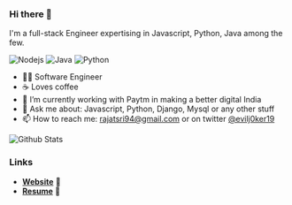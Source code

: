 ### Hi there 👋

I'm a full-stack Engineer expertising in Javascript, Python, Java among the few.

![Nodejs](https://img.shields.io/badge/code-nodejs-green?style=for-the-badge&logo=javascript&logoColor=white)
![Java](https://img.shields.io/badge/code-java-red?style=for-the-badge&logo=java&logoColor=white)
![Python](https://img.shields.io/badge/code-python-blue?style=for-the-badge&logo=python&logoColor=white)

- 👨‍💻 Software Engineer
- ☕ Loves coffee
- 🔭 I’m currently working with Paytm in making a better digital India
- 💬 Ask me about: Javascript, Python, Django, Mysql or any other stuff
- 📫 How to reach me: [rajatsri94@gmail.com](mailto:rajatsri94@gmail.com) or on twitter [@evilj0ker19](https://twitter.com/evilj0ker19)

![Github Stats](https://github-readme-stats.vercel.app/api?username=rajat19&bg_color=30,e96443,904e95&title_color=fff&text_color=fff&show_icons=true&icon_color=fff)

### Links

- [**Website**](https://rajat19.github.io) 🔮 
- [**Resume**](https://rajatsrivastava.herokuapp.com/resume.pdf) 📄

